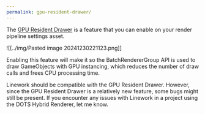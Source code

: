 ```yaml
---
permalink: gpu-resident-drawer/
---
```


The [GPU Resident Drawer](https://docs.unity3d.com/6000.0/Documentation/Manual/urp/gpu-resident-drawer.html) is a feature that you can enable on your render pipeline settings asset. 

![[../img/Pasted image 20241230221123.png]]

Enabling this feature will make it so the BatchRendererGroup API is used to draw GameObjects with GPU instancing, which reduces the number of draw calls and frees CPU processing time.

Linework should be compatible with the GPU Resident Drawer. However, since the GPU Resident Drawer is a relatively new feature, some bugs might still be present. If you encounter any issues with Linework in a project using the DOTS Hybrid Renderer, let me know.